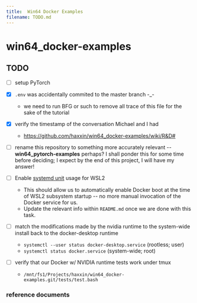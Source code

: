 ```yaml
---
title:  Win64 Docker Examples
filename: TODO.md
---
```


# win64_docker-examples

## TODO

- [ ] setup PyTorch
- [x] `.env` was accidentally commited to the master branch -_-
  - we need to run BFG or such to remove all trace of this file for the sake
  of the tutorial
- [x] verify the timestamp of the conversation Michael and I had
  - <https://github.com/haxxin/win64_docker-examples/wiki/R&D#>

- [ ] rename this repository to something more accurately relevant --
**win64_pytorch-examples** perhaps? I shall ponder this for some time before
deciding; I expect by the end of this project, I will have my answer!

- [ ] Enable [systemd unit][10] usage for WSL2
  - This should allow us to automatically enable Docker boot at the time
    of WSL2 subsystem startup -- no more manual invocation of the Docker
    service for us.
  - Update the relevant info within `README.md` once we are done with this
    task.

- [ ] match the modifications made by the nvidia runtime to the system-wide install
back to the docker-desktop runtime
  - `systemctl --user status docker-desktop.service` (rootless; user)
  - `systemctl status docker.service` (system-wide; root)

- [ ] verify that our Docker w/ NVIDIA runtime tests work under tmux
  - `/mnt/fs1/Projects/haxxin/win64_docker-examples.git/tests/test.bash`

### reference documents

[10]: https://learn.microsoft.com/en-us/windows/wsl/systemd

